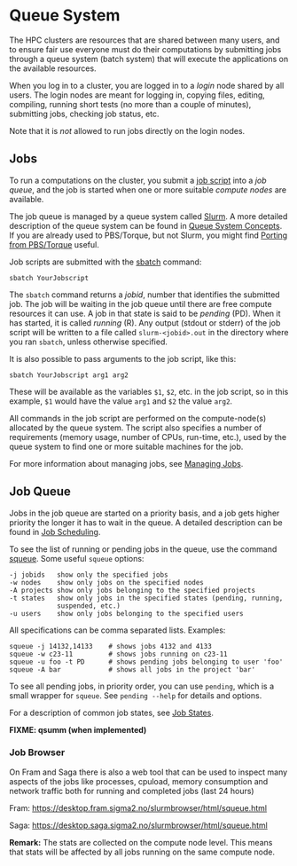 # Queue System

The HPC clusters are resources that are shared between many users, and
to ensure fair use everyone must do their computations by submitting
jobs through a queue system (batch system) that will execute the
applications on the available resources.

When you log in to a cluster, you are logged in to a _login_ node
shared by all users. The login nodes are meant for logging in, copying
files, editing, compiling, running short tests (no more than a couple
of minutes), submitting jobs, checking job status, etc.

Note that it is _not_ allowed to run jobs directly on the login nodes.

## Jobs

To run a computations on the cluster, you submit a [job
script](job_scripts.md) into a _job queue_, and the job is started
when one or more suitable _compute nodes_ are available.

The job queue is managed by a queue system called
[Slurm](https://slurm.schedmd.com/). A more detailed description of
the queue system can be found in [Queue System
Concepts](queue_system_concepts.md). If you are already used to
PBS/Torque, but not Slurm, you might find [Porting from
PBS/Torque](porting_from_pbs.md) useful.

Job scripts are submitted with the
[sbatch](https://slurm.schedmd.com/sbatch.html) command:

    sbatch YourJobscript

The `sbatch` command returns a _jobid_, number that identifies the
submitted job. The job will be waiting in the job queue until there
are free compute resources it can use. A job in that state is said to
be _pending_ (PD). When it has started, it is called _running_ (R).
Any output (stdout or stderr) of the job script will be written to a
file called `slurm-<jobid>.out` in the directory where you ran
`sbatch`, unless otherwise specified.

It is also possible to pass arguments to the job script, like this:

    sbatch YourJobscript arg1 arg2

These will be available as the variables `$1`, `$2`, etc. in the job
script, so in this example, `$1` would have the value `arg1` and `$2`
the value `arg2`.

All commands in the job script are performed on the compute-node(s)
allocated by the queue system. The script also specifies a number of
requirements (memory usage, number of CPUs, run-time, etc.), used by
the queue system to find one or more suitable machines for the job.

For more information about managing jobs, see [Managing
Jobs](managing_jobs.md).

## Job Queue

Jobs in the job queue are started on a priority basis, and a job gets
higher priority the longer it has to wait in the queue. A detailed
description can be found in [Job Scheduling](job_scheduling.md).

To see the list of running or pending jobs in the queue, use the
command [squeue](https://slurm.schedmd.com/squeue.html). Some useful `squeue` options:

    -j jobids   show only the specified jobs
    -w nodes    show only jobs on the specified nodes
    -A projects show only jobs belonging to the specified projects
    -t states   show only jobs in the specified states (pending, running,
                suspended, etc.)
    -u users    show only jobs belonging to the specified users

All specifications can be comma separated lists. Examples:

    squeue -j 14132,14133    # shows jobs 4132 and 4133
    squeue -w c23-11         # shows jobs running on c23-11
    squeue -u foo -t PD      # shows pending jobs belonging to user 'foo'
    squeue -A bar            # shows all jobs in the project 'bar'

To see all pending jobs, in priority order, you can use `pending`,
which is a small wrapper for `squeue`. See `pending --help` for
details and options.

For a description of common job states, see [Job States](job_states.md).

**FIXME: qsumm (when implemented)**

### Job Browser

On Fram and Saga there is also a web tool that can be used to inspect many aspects of the jobs like processes, cpuload, memory consumption and network traffic both for running and completed jobs (last 24 hours)

Fram: <https://desktop.fram.sigma2.no/slurmbrowser/html/squeue.html>

Saga: <https://desktop.saga.sigma2.no/slurmbrowser/html/squeue.html>

**Remark:** The stats are collected on the compute node level. This means that stats will be affected by all jobs running on the same compute node.
